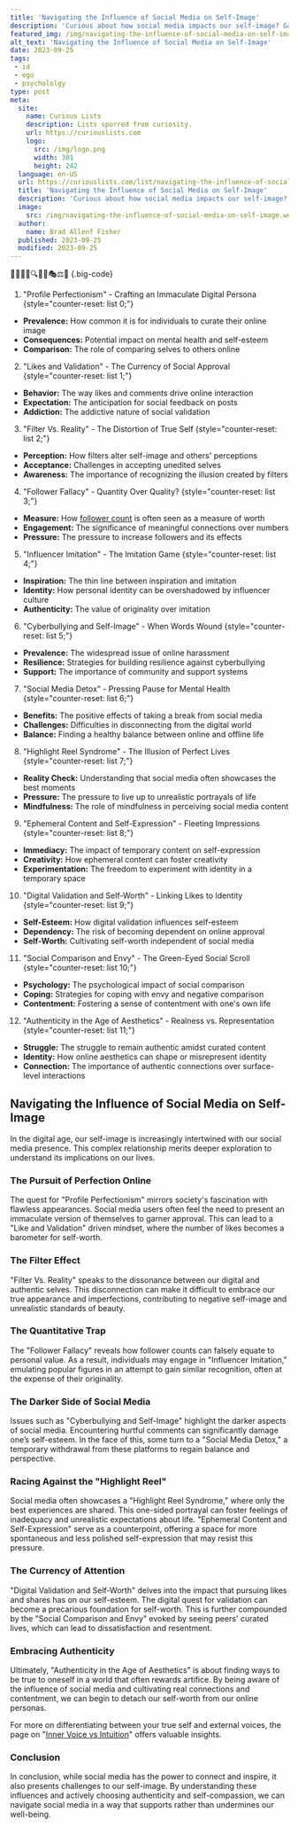 ```yaml
---
title: 'Navigating the Influence of Social Media on Self-Image'
description: 'Curious about how social media impacts our self-image? Gain insights into navigating its influence in this informative guide.'
featured_img: /img/navigating-the-influence-of-social-media-on-self-image.webp
alt_text: 'Navigating the Influence of Social Media on Self-Image'
date: 2023-09-25
tags:
 - id
 - ego
 - psychololgy
type: post
meta:
  site:
    name: Curious Lists
    description: Lists spurred from curiosity.
    url: https://curiouslists.com
    logo:
      src: /img/logo.png
      width: 301
      height: 242
  language: en-US
  url: https://curiouslists.com/list/navigating-the-influence-of-social-media-on-self-image
  title: 'Navigating the Influence of Social Media on Self-Image'
  description: 'Curious about how social media impacts our self-image? Gain insights into navigating its influence in this informative guide.'
  image:
    src: /img/navigating-the-influence-of-social-media-on-self-image.webp
  author:
    name: Brad Allenf Fisher
  published: 2023-09-25
  modified: 2023-09-25
---
```



🤳💭🌐👥🔍📲😕🎭⚖️🧠 {.big-code}

1. "Profile Perfectionism" - Crafting an Immaculate Digital Persona {style="counter-reset: list 0;"}
  - **Prevalence:** How common it is for individuals to curate their online image
  - **Consequences:** Potential impact on mental health and self-esteem
  - **Comparison:** The role of comparing selves to others online

2. "Likes and Validation" - The Currency of Social Approval {style="counter-reset: list 1;"}
  - **Behavior:** The way likes and comments drive online interaction
  - **Expectation:** The anticipation for social feedback on posts
  - **Addiction:** The addictive nature of social validation

3. "Filter Vs. Reality" - The Distortion of True Self {style="counter-reset: list 2;"}
  - **Perception:** How filters alter self-image and others' perceptions
  - **Acceptance:** Challenges in accepting unedited selves
  - **Awareness:** The importance of recognizing the illusion created by filters

4. "Follower Fallacy" - Quantity Over Quality? {style="counter-reset: list 3;"}
  - **Measure:** How [follower   count](https://curiouslists.com/list/personal-growth-defining-yourself-apart-from-the-world) is often seen as a measure of worth
  - **Engagement:** The significance of meaningful connections over numbers
  - **Pressure:** The pressure to increase followers and its effects

5. "Influencer Imitation" - The Imitation Game {style="counter-reset: list 4;"}
  - **Inspiration:** The thin line between inspiration and imitation
  - **Identity:** How personal identity can be overshadowed by influencer culture
  - **Authenticity:** The value of originality over imitation

6. "Cyberbullying and Self-Image" - When Words Wound {style="counter-reset: list 5;"}
  - **Prevalence:** The widespread issue of online harassment
  - **Resilience:** Strategies for building resilience against cyberbullying
  - **Support:** The importance of community and support systems

7. "Social Media Detox" - Pressing Pause for Mental Health {style="counter-reset: list 6;"}
  - **Benefits:** The positive effects of taking a break from social media
  - **Challenges:** Difficulties in disconnecting from the digital world
  - **Balance:** Finding a healthy balance between online and offline life

8. "Highlight Reel Syndrome" - The Illusion of Perfect Lives {style="counter-reset: list 7;"}
  - **Reality Check:** Understanding that social media often showcases the best moments
  - **Pressure:** The pressure to live up to unrealistic portrayals of life
  - **Mindfulness:** The role of mindfulness in perceiving social media content

9. "Ephemeral Content and Self-Expression" - Fleeting Impressions {style="counter-reset: list 8;"}
  - **Immediacy:** The impact of temporary content on self-expression
  - **Creativity:** How ephemeral content can foster creativity
  - **Experimentation:** The freedom to experiment with identity in a temporary space

10. "Digital Validation and Self-Worth" - Linking Likes to Identity {style="counter-reset: list 9;"}
  - **Self-Esteem:** How digital validation influences self-esteem
  - **Dependency:** The risk of becoming dependent on online approval
  - **Self-Worth:** Cultivating self-worth independent of social media

11. "Social Comparison and Envy" - The Green-Eyed Social Scroll {style="counter-reset: list 10;"}
  - **Psychology:** The psychological impact of social comparison
  - **Coping:** Strategies for coping with envy and negative comparison
  - **Contentment:** Fostering a sense of contentment with one's own life

12. "Authenticity in the Age of Aesthetics" - Realness vs. Representation {style="counter-reset: list 11;"}
  - **Struggle:** The struggle to remain authentic amidst curated content
  - **Identity:** How online aesthetics can shape or misrepresent identity
  - **Connection:** The importance of authentic connections over surface-level interactions

## Navigating the Influence of Social Media on Self-Image

In the digital age, our self-image is increasingly intertwined with our social media presence. This complex relationship merits deeper exploration to understand its implications on our lives. 

### The Pursuit of Perfection Online

The quest for "Profile Perfectionism" mirrors society's fascination with flawless appearances. Social media users often feel the need to present an immaculate version of themselves to garner approval. This can lead to a "Like and Validation" driven mindset, where the number of likes becomes a barometer for self-worth.

### The Filter Effect

"Filter Vs. Reality" speaks to the dissonance between our digital and authentic selves. This disconnection can make it difficult to embrace our true appearance and imperfections, contributing to negative self-image and unrealistic standards of beauty.

### The Quantitative Trap

The "Follower Fallacy" reveals how follower counts can falsely equate to personal value. As a result, individuals may engage in "Influencer Imitation," emulating popular figures in an attempt to gain similar recognition, often at the expense of their originality.

### The Darker Side of Social Media

Issues such as "Cyberbullying and Self-Image" highlight the darker aspects of social media. Encountering hurtful comments can significantly damage one’s self-esteem. In the face of this, some turn to a "Social Media Detox," a temporary withdrawal from these platforms to regain balance and perspective.

### Racing Against the "Highlight Reel"

Social media often showcases a "Highlight Reel Syndrome," where only the best experiences are shared. This one-sided portrayal can foster feelings of inadequacy and unrealistic expectations about life. "Ephemeral Content and Self-Expression" serve as a counterpoint, offering a space for more spontaneous and less polished self-expression that may resist this pressure.

### The Currency of Attention

"Digital Validation and Self-Worth" delves into the impact that pursuing likes and shares has on our self-esteem. The digital quest for validation can become a precarious foundation for self-worth. This is further compounded by the "Social Comparison and Envy" evoked by seeing peers' curated lives, which can lead to dissatisfaction and resentment.

### Embracing Authenticity

Ultimately, "Authenticity in the Age of Aesthetics" is about finding ways to be true to oneself in a world that often rewards artifice. By being aware of the influence of social media and cultivating real connections and contentment, we can begin to detach our self-worth from our online personas. 

For more on differentiating between your true self and external voices, the page on "[Inner Voice vs Intuition](https://curiouslists.com/list/inner-voice-vs-intuition-deciphering-the-voices-within)" offers valuable insights.

### Conclusion

In conclusion, while social media has the power to connect and inspire, it also presents challenges to our self-image. By understanding these influences and actively choosing authenticity and self-compassion, we can navigate social media in a way that supports rather than undermines our well-being.